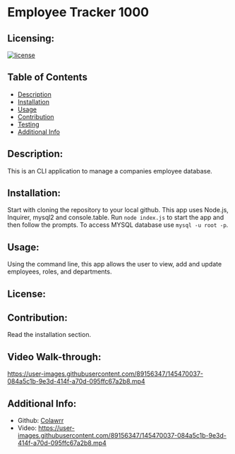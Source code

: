 # Employee Tracker 1000
  ## Licensing:
  [![license](https://img.shields.io/badge/license--blue)](https://shields.io)
  ## Table of Contents 
  - [Description](#description)
  - [Installation](#installation)
  - [Usage](#usage)
  - [Contribution](#contribution)
  - [Testing](#testing)
  - [Additional Info](#additional-info)
  ## Description:
  This is an CLI application to manage a companies employee database.
  ## Installation:
  Start with cloning the repository to your local github. This app uses Node.js, Inquirer, mysql2 and console.table. Run `node index.js` to start the app and then follow the prompts. To access MYSQL database use `mysql -u root -p`.
  ## Usage:
  Using the command line, this app allows the user to view, add and update employees, roles, and departments.
  ## License:
  
  ## Contribution:
  Read the installation section.
  ## Video Walk-through:
  https://user-images.githubusercontent.com/89156347/145470037-084a5c1b-9e3d-414f-a70d-095ffc67a2b8.mp4

  ## Additional Info:
  - Github: [Colawrr](https://github.com/Colawrr)
  - Video: https://user-images.githubusercontent.com/89156347/145470037-084a5c1b-9e3d-414f-a70d-095ffc67a2b8.mp4
